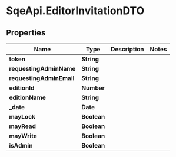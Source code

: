 # SqeApi.EditorInvitationDTO

## Properties

Name | Type | Description | Notes
------------ | ------------- | ------------- | -------------
**token** | **String** |  | 
**requestingAdminName** | **String** |  | 
**requestingAdminEmail** | **String** |  | 
**editionId** | **Number** |  | 
**editionName** | **String** |  | 
**_date** | **Date** |  | 
**mayLock** | **Boolean** |  | 
**mayRead** | **Boolean** |  | 
**mayWrite** | **Boolean** |  | 
**isAdmin** | **Boolean** |  | 


